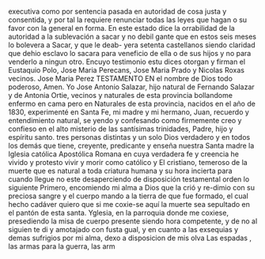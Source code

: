 executiva como por sentencia pasada en autoridad de cosa justa y consentida, y por tal la requiere renunciar todas las leyes que hagan o su favor con la general en forma. En este estado dice la orrabilidad de la autoridad a la sublevación a sacar y no debil
gante que en estos seis meses lo bolevera a Sacar, y que le deab- yera setenta castellanos siendo claridad que dehio esclavo lo sacara para veneficio de ella o de sus hijos y no para venderlo a ningun otro. Encuyo testimonio estu dices otorgan y firman el
Eustaquio Polo, Jose Maria Perecans, Jose Maria Prado y Nicolas Roxas vecinos.
Jose Maria Perez
TESTAMENTO
EN el nombre de Dios todo poderoso, Amen. Yo Jose Antonio Salazar, hijo natural de Fernando Salazar y de Antonia Ortie, vecinos y
naturales de esta provincia bollandome enfermo en cama pero en
Naturales de esta provincia, nacidos en el año de 1830, experimenté en Santa Fe, mi madre y mi hermano, Juan, recuerdo y entendimiento natural, se yendo y confesando como firmemente creo y confieso en el alto misterio de las santísimas trinidades, Padre, hijo y espíritu santo.
tres personas distintas y un solo Dios verdadero y en todos los demás que tiene, creyente, predicante y enseña nuestra Santa madre la Iglesia católica Apostólica Romana en cuya verdadera fe y creencia he vivido y protesto vivir y morir como católico y
El cristiano, temeroso de la muerte que es natural a toda criatura humana y su hora incierta para cuando llegue no este desaperciendo de disposición testamental orden lo siguiente
Primero, encomiendo mi alma a Dios que la crió y re-dimio con su preciosa sangre y el cuerpo mando a la tierra de que fue formado, el cual hecho cadáver quiero que si me coxie-se aquí la muerte sea sepultado en el pantón de esta santa.
Yglesia, en la parroquia donde me coxiese, presediendo la misa de cuerpo presente siendo hora competente, y de no al siguien te di y amotajado con fusta gual, y en cuanto a las exsequias y demas sufrigios por mi alma, dexo a disposicion de mis olva
Las espadas , las armas para la guerra, las arm